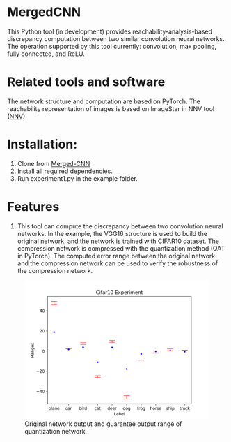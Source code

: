# MergedCNN
 This Python tool (in development) provides reachability-analysis-based discrepancy computation between two similar convolution neural networks. The operation supported by this tool currently: convolution, max pooling, fully connected, and ReLU.
 # Related tools and software
 The network structure and computation are based on PyTorch. The reachability representation of images is based on ImageStar in NNV tool ([NNV](https://github.com/verivital/nnv))
# Installation:
1) Clone from [Merged-CNN](https://github.com/aicpslab/merged-cnn/)
2) Install all required dependencies.
3) Run experiment1.py in the example folder.
# Features
1) This tool can compute the discrepancy between two convolution neural networks. In the example, the VGG16 structure is used to build the original network, and the network is trained with CIFAR10 dataset. The compression network is compressed with the quantization method (QAT in PyTorch). The computed error range between the original network and the compression network can be used to verify the robustness of the compression network.
<figure>
  <img src="/results/fig exp2.png" width="600"> <figcaption>Original network output and guarantee output range of quantization network.</figcaption>
</figure>
